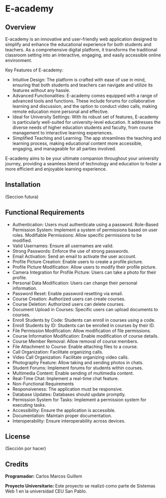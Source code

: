 # E-academy
## Overview
E-academy is an innovative and user-friendly web application designed to simplify and enhance the educational experience for both students and teachers. As a comprehensive digital platform, it transforms the traditional classroom setting into an interactive, engaging, and easily accessible online environment.

Key Features of E-academy:

* Intuitive Design: The platform is crafted with ease of use in mind, ensuring that both students and teachers can navigate and utilize its features without any hassle.
* Advanced Functionalities: E-academy comes equipped with a range of advanced tools and functions. These include forums for collaborative learning and discussion, and the option to conduct video calls, making remote education more personal and effective.
* Ideal for University Settings: With its robust set of features, E-academy is particularly well-suited for university-level education. It addresses the diverse needs of higher education students and faculty, from course management to interactive learning experiences.
* Simplified Teaching and Learning: The app streamlines the teaching and learning process, making educational content more accessible, engaging, and manageable for all parties involved.

E-academy aims to be your ultimate companion throughout your university journey, providing a seamless blend of technology and education to foster a more efficient and enjoyable learning experience.

## Installation
(Seccion futura)


## Functional Requirements
* Authentication: Users must authenticate using a password.
Role-Based Permission System: Implement a system of permissions based on user roles.
Modifiable Permissions: Allow specific permissions to be modified.
* Valid Usernames: Ensure all usernames are valid.
* Strong Passwords: Enforce the use of strong passwords.
* Email Activation: Send an email to activate the user account.
* Profile Picture Creation: Enable users to create a profile picture.
* Profile Picture Modification: Allow users to modify their profile picture.
* Camera Integration for Profile Picture: Users can take a photo for their profile.
* Personal Data Modification: Users can change their personal information.
* Password Reset: Enable password resetting via email.
* Course Creation: Authorized users can create courses.
* Course Deletion: Authorized users can delete courses.
* Document Upload in Courses: Specific users can upload documents to courses.
* Enroll Students by Code: Students can enroll in courses using a code.
* Enroll Students by ID: Students can be enrolled in courses by their ID.
* File Permission Modification: Allow modification of file permissions.
* Course Information Modification: Enable modification of course details.
* Course Member Removal: Allow removal of course members.
* File Attachment to Course: Enable attaching files to a course.
* Call Organization: Facilitate organizing calls.
* Video Call Organization: Facilitate organizing video calls.
* Photography Feature: Allow taking and sending photos in chats.
* Student Forums: Implement forums for students within courses.
* Multimedia Content: Enable sending of multimedia content.
* Real-Time Chat: Implement a real-time chat feature.
* Non-Functional Requirements
* Responsiveness: The application must be responsive.
* Database Updates: Databases should update promptly.
* Permission System for Tasks: Implement a permission system for executing tasks.
* Accessibility: Ensure the application is accessible.
* Documentation: Maintain proper documentation.
* Interoperability: Ensure interoperability across devices.

## License
(Sección por hacer)

## Credits

**Programador:** Carlos Marcos Guillem

**Proyecto Universitario:** Este proyecto se realizó como parte de Sistemas Web 1 en la universidad CEU San Pablo. 